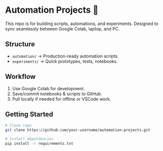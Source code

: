 # Automation Projects 🚀

This repo is for building scripts, automations, and experiments.
Designed to sync seamlessly between Google Colab, laptop, and PC.

## Structure
- `automation/` → Production-ready automation scripts.
- `experiments/` → Quick prototypes, tests, notebooks.

## Workflow
1. Use Google Colab for development.
2. Save/commit notebooks & scripts to GitHub.
3. Pull locally if needed for offline or VSCode work.

## Getting Started
```bash
# Clone repo
git clone https://github.com/your-username/automation-projects.git

# Install dependencies
pip install -r requirements.txt
